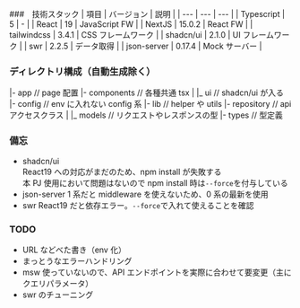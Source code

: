###　技術スタック
| 項目 | バージョン | 説明 |
| --- | --- | --- |
| Typescript | 5 | - |
| React | 19 | JavaScript FW |
| NextJS | 15.0.2 | React FW |
| tailwindcss | 3.4.1 | CSS フレームワーク |
| shadcn/ui | 2.1.0 | UI フレームワーク |
| swr | 2.2.5 | データ取得 |
| json-server | 0.17.4 | Mock サーバー |

### ディレクトリ構成（自動生成除く）

|- app // page 配置
|- components // 各種共通 tsx
| |\_ ui // shadcn/ui が入る
|- config // env に入れない config 系
|- lib // helper や utils
|- repository // api アクセスクラス
| |\_ models // リクエストやレスポンスの型
|- types // 型定義

### 備忘

- shadcn/ui  
  React19 への対応がまだのため、npm install が失敗する  
  本 PJ 使用において問題はないので npm install 時は`--force`を付与している
- json-server
  1 系だと middleware を使えないため、0 系の最新を使用
- swr
  React19 だと依存エラー。`--force`で入れて使えることを確認

### TODO

- URL などべた書き（env 化）
- まっとうなエラーハンドリング
- msw 使っていないので、API エンドポイントを実際に合わせて要変更（主にクエリパラメータ）
- swr のチューニング
